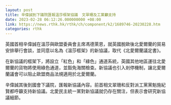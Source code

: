 ```yaml
---
layout: post
title: 辛偉誠到下議院匯報溫莎框架協議　文翠珊及工黨籲支持
date: 2023-02-28 06:12:26.000000000 +08:00
link: https://news.rthk.hk/rthk/ch/component/k2/1689746-20230228.htm
categories: rthk
---
```


英國首相辛偉誠在溫莎與歐盟委員會主席馮德萊恩，就英國脫歐後北愛爾蘭的貿易安排舉行會談，並同意以名為《溫莎框架》的新協議，取代《北愛爾蘭議定書》。

在新協議的框架下，將設立「紅色」和「綠色」通道系統，英國其他地區運往北愛爾蘭的貨物將使用綠色通道，並豁免海關檢查。新協議也引入剎停機制，讓北愛爾蘭議會可以阻止歐盟商品法規適用於北愛爾蘭。

辛偉誠其後到國會下議院，匯報新協議內容。前首相文翠珊和反對派工黨黨魁施紀賢都呼籲支持新協議。北愛民主統一黨對新協議就仍存在關注，但表示會研究新協議細節。
